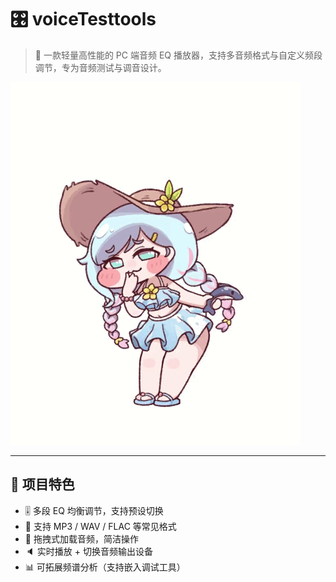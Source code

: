 # 🎛️ voiceTesttools

> 🎵 一款轻量高性能的 PC 端音频 EQ 播放器，支持多音频格式与自定义频段调节，专为音频测试与调音设计。

![demo](./大冒险.gif) <!-- 你的动图展示 -->

---

## 🚀 项目特色

- 🎚️ 多段 EQ 均衡调节，支持预设切换
- 🔁 支持 MP3 / WAV / FLAC 等常见格式
- 📁 拖拽式加载音频，简洁操作
- 🔈 实时播放 + 切换音频输出设备
- 📊 可拓展频谱分析（支持嵌入调试工具）